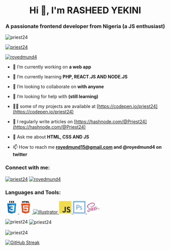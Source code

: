 <h1 align="center">Hi 👋, I'm RASHEED YEKINI</h1>
<h3 align="center">A passionate frontend developer from Nigeria (a JS enthusiast)</h3>

<p align="left"> <img src="https://komarev.com/ghpvc/?username=priest24&label=Profile%20views&color=0e75b6&style=flat" alt="priest24" /> </p>

<p align="left"> <a href="https://github.com/ryo-ma/github-profile-trophy"><img src="https://github-profile-trophy.vercel.app/?username=priest24" alt="priest24" /></a> </p>

<p align="left"> <a href="https://twitter.com/royedmund4" target="blank"><img src="https://img.shields.io/twitter/follow/royedmund4?logo=twitter&style=for-the-badge" alt="royedmund4" /></a> </p>

- 🔭 I’m currently working on **a web app**

- 🌱 I’m currently learning **PHP, REACT.JS AND NODE.JS**

- 👯 I’m looking to collaborate on **with anyone**

- 🤝 I’m looking for help with **(still learning)**

- 👨‍💻 some of my projects are available at [https://codepen.io/priest24](https://codepen.io/priest24)

- 📝 I regularly write articles on [https://hashnode.com/@Priest24](https://hashnode.com/@Priest24)

- 💬 Ask me about **HTML, CSS AND JS**

- 📫 How to reach me **royedmund15@gmail.com and @royedmund4 on twitter**

<h3 align="left">Connect with me:</h3>
<p align="left">
<a href="https://codepen.io/priest24" target="blank"><img align="center" src="https://raw.githubusercontent.com/rahuldkjain/github-profile-readme-generator/master/src/images/icons/Social/codepen.svg" alt="priest24" height="30" width="40" /></a>
<a href="https://twitter.com/royedmund4" target="blank"><img align="center" src="https://raw.githubusercontent.com/rahuldkjain/github-profile-readme-generator/master/src/images/icons/Social/twitter.svg" alt="royedmund4" height="30" width="40" /></a>
</p>

<h3 align="left">Languages and Tools:</h3>
<p align="left"> <a href="https://www.w3schools.com/css/" target="_blank" rel="noreferrer"> <img src="https://raw.githubusercontent.com/devicons/devicon/master/icons/css3/css3-original-wordmark.svg" alt="css3" width="40" height="40"/> </a> <a href="https://www.w3.org/html/" target="_blank" rel="noreferrer"> <img src="https://raw.githubusercontent.com/devicons/devicon/master/icons/html5/html5-original-wordmark.svg" alt="html5" width="40" height="40"/> </a> <a href="https://www.adobe.com/in/products/illustrator.html" target="_blank" rel="noreferrer"> <img src="https://www.vectorlogo.zone/logos/adobe_illustrator/adobe_illustrator-icon.svg" alt="illustrator" width="40" height="40"/> </a> <a href="https://developer.mozilla.org/en-US/docs/Web/JavaScript" target="_blank" rel="noreferrer"> <img src="https://raw.githubusercontent.com/devicons/devicon/master/icons/javascript/javascript-original.svg" alt="javascript" width="40" height="40"/> </a> <a href="https://www.photoshop.com/en" target="_blank" rel="noreferrer"> <img src="https://raw.githubusercontent.com/devicons/devicon/master/icons/photoshop/photoshop-line.svg" alt="photoshop" width="40" height="40"/> </a> <a href="https://sass-lang.com" target="_blank" rel="noreferrer"> <img src="https://raw.githubusercontent.com/devicons/devicon/master/icons/sass/sass-original.svg" alt="sass" width="40" height="40"/> </a> </p>

<p><img align="left" src="https://github-readme-stats.vercel.app/api/top-langs?username=priest24&show_icons=true&locale=en&layout=compact" alt="priest24" /></p>

<p>&nbsp;<img align="center" src="https://github-readme-stats.vercel.app/api?username=priest24&show_icons=true&locale=en" alt="priest24" /></p>

<p><img align="center" src="https://github-readme-streak-stats.herokuapp.com/?user=priest24&" alt="priest24" /></p>

[![GitHub Streak](http://github-readme-streak-stats.herokuapp.com?user=priest24&theme=highcontrast)](https://git.io/streak-stats)

